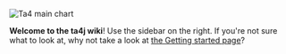 ![Ta4 main chart](wiki/img/ta4j_main_chart.png)

**Welcome to the ta4j wiki**! Use the sidebar on the right. If you're not sure what to look at, why not take a look at [the Getting started page](Getting%20started)?


